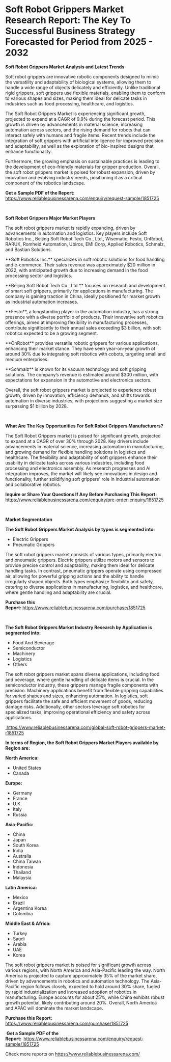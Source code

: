 <p><h1>Soft Robot Grippers Market Research Report: The Key To Successful Business Strategy Forecasted for Period from 2025 - 2032</h1></p><p><strong>Soft Robot Grippers Market Analysis and Latest Trends</strong></p>
<p><p>Soft robot grippers are innovative robotic components designed to mimic the versatility and adaptability of biological systems, allowing them to handle a wide range of objects delicately and efficiently. Unlike traditional rigid grippers, soft grippers use flexible materials, enabling them to conform to various shapes and sizes, making them ideal for delicate tasks in industries such as food processing, healthcare, and logistics.</p><p>The Soft Robot Grippers Market is experiencing significant growth, projected to expand at a CAGR of 9.9% during the forecast period. This growth is driven by advancements in material science, increasing automation across sectors, and the rising demand for robots that can interact safely with humans and fragile items. Recent trends include the integration of soft grippers with artificial intelligence for improved precision and adaptability, as well as the exploration of bio-inspired designs that enhance functionality.</p><p>Furthermore, the growing emphasis on sustainable practices is leading to the development of eco-friendly materials for gripper production. Overall, the soft robot grippers market is poised for robust expansion, driven by innovation and evolving industry needs, positioning it as a critical component of the robotics landscape.</p></p>
<p><strong>Get a Sample PDF of the Report:&nbsp;</strong> <a href="https://www.reliablebusinessarena.com/enquiry/request-sample/1851725?utm_campaign=2637&utm_medium=2&utm_source=Github&utm_content=ia&utm_term=26032025&utm_id=soft-robot-grippers">https://www.reliablebusinessarena.com/enquiry/request-sample/1851725</a></p>
<p>&nbsp;</p>
<p><strong>Soft Robot Grippers Major Market Players</strong></p>
<p><p>The soft robot grippers market is rapidly expanding, driven by advancements in automation and logistics. Key players include Soft Robotics Inc., Beijing Soft Robot Tech Co., Ltd., Wisematic, Festo, OnRobot, RARUK, Romheld Automation, Ubiros, EMI Corp, Applied Robotics, Schmalz, and Bastian Solutions.</p><p>**Soft Robotics Inc.** specializes in soft robotic solutions for food handling and e-commerce. Their sales revenue was approximately $20 million in 2022, with anticipated growth due to increasing demand in the food processing sector and logistics.</p><p>**Beijing Soft Robot Tech Co., Ltd.** focuses on research and development of smart soft grippers, primarily for applications in manufacturing. The company is gaining traction in China, ideally positioned for market growth as industrial automation increases.</p><p>**Festo**, a longstanding player in the automation industry, has a strong presence with a diverse portfolio of products. Their innovative soft robotics offerings, aimed at improving flexibility in manufacturing processes, contribute significantly to their annual sales exceeding $3 billion, with soft robotics expected to be a growing segment.</p><p>**OnRobot** provides versatile robotic grippers for various applications, enhancing their market stance. They have seen year-on-year growth of around 30% due to integrating soft robotics with cobots, targeting small and medium enterprises.</p><p>**Schmalz** is known for its vacuum technology and soft gripping solutions. The company’s revenue is estimated around $300 million, with expectations for expansion in the automotive and electronics sectors.</p><p>Overall, the soft robot grippers market is projected to experience robust growth, driven by innovation, efficiency demands, and shifts towards automation in diverse industries, with projections suggesting a market size surpassing $1 billion by 2028.</p></p>
<p>&nbsp;</p>
<p><strong>What Are The Key Opportunities For Soft Robot Grippers Manufacturers?</strong></p>
<p><p>The Soft Robot Grippers market is poised for significant growth, projected to expand at a CAGR of over 30% through 2028. Key drivers include advancements in material science, increasing automation in manufacturing, and growing demand for flexible handling solutions in logistics and healthcare. The flexibility and adaptability of soft grippers enhance their usability in delicate tasks across various industries, including food processing and electronics assembly. As research progresses and AI integration improves, the market will likely see innovations in design and functionality, further solidifying soft grippers' role in industrial automation and collaborative robotics.</p></p>
<p><strong>Inquire or Share Your Questions If Any Before Purchasing This Report:</strong> <a href="https://www.reliablebusinessarena.com/enquiry/pre-order-enquiry/1851725?utm_campaign=2637&utm_medium=2&utm_source=Github&utm_content=ia&utm_term=26032025&utm_id=soft-robot-grippers">https://www.reliablebusinessarena.com/enquiry/pre-order-enquiry/1851725</a></p>
<p>&nbsp;</p>
<p><strong>Market Segmentation</strong></p>
<p><strong>The Soft Robot Grippers Market Analysis by types is segmented into:</strong></p>
<p><ul><li>Electric Grippers</li><li>Pneumatic Grippers</li></ul></p>
<p><p>The soft robot grippers market consists of various types, primarily electric and pneumatic grippers. Electric grippers utilize motors and sensors to provide precise control and adaptability, making them ideal for delicate handling tasks. In contrast, pneumatic grippers operate using compressed air, allowing for powerful gripping actions and the ability to handle irregularly shaped objects. Both types emphasize flexibility and safety, catering to diverse applications in manufacturing, logistics, and healthcare, where gentle handling and adaptability are crucial.</p></p>
<p><strong>Purchase this Report:&nbsp;</strong><a href="https://www.reliablebusinessarena.com/purchase/1851725?utm_campaign=2637&utm_medium=2&utm_source=Github&utm_content=ia&utm_term=26032025&utm_id=soft-robot-grippers">https://www.reliablebusinessarena.com/purchase/1851725</a></p>
<p>&nbsp;</p>
<p><strong>The Soft Robot Grippers Market Industry Research by Application is segmented into:</strong></p>
<p><ul><li>Food And Beverage</li><li>Semiconductor</li><li>Machinery</li><li>Logistics</li><li>Others</li></ul></p>
<p><p>The soft robot grippers market spans diverse applications, including food and beverage, where gentle handling of delicate items is crucial. In the semiconductor industry, these grippers manage fragile components with precision. Machinery applications benefit from flexible gripping capabilities for varied shapes and sizes, enhancing automation. In logistics, soft grippers facilitate the safe and efficient movement of goods, reducing damage risks. Additionally, other sectors leverage soft robotics for specialized tasks, improving operational efficiency and safety across applications.</p></p>
<p><a href="https://www.reliablebusinessarena.com/global-soft-robot-grippers-market-r1851725?utm_campaign=2637&utm_medium=2&utm_source=Github&utm_content=ia&utm_term=26032025&utm_id=soft-robot-grippers">&nbsp;https://www.reliablebusinessarena.com/global-soft-robot-grippers-market-r1851725</a></p>
<p><strong>In terms of Region, the Soft Robot Grippers Market Players available by Region are:</strong></p>
<p>
    <p> <strong> North America: </strong>
        <ul>
            <li>United States</li>
            <li>Canada</li>
        </ul>
        </p> 
    <p> <strong> Europe: </strong>
        <ul>
            <li>Germany</li>
            <li>France</li>
            <li>U.K.</li>
            <li>Italy</li>
            <li>Russia</li>
        </ul>
        </p> 
    <p> <strong> Asia-Pacific: </strong>
        <ul>
            <li>China</li>
            <li>Japan</li>
            <li>South Korea</li>
            <li>India</li>
            <li>Australia</li>
            <li>China Taiwan</li>
            <li>Indonesia</li>
            <li>Thailand</li>
            <li>Malaysia</li>
        </ul>
        </p> 
    <p> <strong> Latin America: </strong>
        <ul>
            <li>Mexico</li>
            <li>Brazil</li>
            <li>Argentina Korea</li>
            <li>Colombia</li>
        </ul>
        </p> 
    <p> <strong> Middle East & Africa: </strong>
        <ul>
            <li>Turkey</li>
            <li>Saudi</li>
            <li>Arabia</li>
            <li>UAE</li>
            <li>Korea</li>
        </ul>
    </p>
    </p>
<p><p>The soft robot grippers market is poised for significant growth across various regions, with North America and Asia-Pacific leading the way. North America is projected to capture approximately 35% of the market share, driven by advancements in robotics and automation technology. The Asia-Pacific region follows closely, expected to hold around 30% share, fueled by rapid industrialization and increased adoption of robotics in manufacturing. Europe accounts for about 25%, while China exhibits robust growth potential, likely contributing around 20%. Overall, North America and APAC will dominate the market landscape.</p></p>
<p><strong>Purchase this Report: </strong><a href="https://www.reliablebusinessarena.com/purchase/1851725?utm_campaign=2637&utm_medium=2&utm_source=Github&utm_content=ia&utm_term=26032025&utm_id=soft-robot-grippers">https://www.reliablebusinessarena.com/purchase/1851725</a></p>
<p>&nbsp;<strong>Get a Sample PDF of the Report:&nbsp;&nbsp;</strong><a href="https://www.reliablebusinessarena.com/enquiry/request-sample/1851725?utm_campaign=2637&utm_medium=2&utm_source=Github&utm_content=ia&utm_term=26032025&utm_id=soft-robot-grippers">https://www.reliablebusinessarena.com/enquiry/request-sample/1851725</a></p>
<p><strong></strong></p>
<p>Check more reports on <a href="https://www.reliablebusinessarena.com/?utm_campaign=2637&utm_medium=2&utm_source=Github&utm_content=ia&utm_term=26032025&utm_id=soft-robot-grippers">https://www.reliablebusinessarena.com/</a></p>